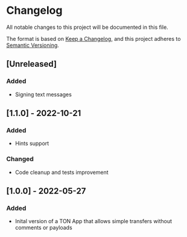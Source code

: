 # Changelog

All notable changes to this project will be documented in this file.

The format is based on [Keep a Changelog](https://keepachangelog.com/en/1.0.0/),
and this project adheres to [Semantic Versioning](https://semver.org/spec/v2.0.0.html).

## [Unreleased]

### Added

- Signing text messages

## [1.1.0] - 2022-10-21

### Added

- Hints support

### Changed

- Code cleanup and tests improvement

## [1.0.0] - 2022-05-27

### Added

- Inital version of a TON App that allows simple transfers without comments or payloads
